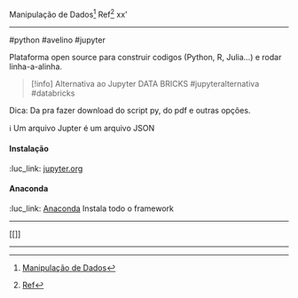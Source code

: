 Manipulação de Dados[^1] 
Ref[^2]
xx'
***
#python #avelino #jupyter

Plataforma open source para construir codigos (Python, R, Julia...) e rodar linha-a-alinha.

>[!info] Alternativa ao Jupyter
>DATA BRICKS
>#jupyteralternativa #databricks

Dica: 
Da pra fazer download do script py, do pdf e outras opções.

ℹ️ Um arquivo Jupter é um arquivo JSON


#### Instalação
:luc_link: [jupyter.org](https://jupyter.org)

#### Anaconda
:luc_link: [Anaconda](https://www.anaconda.com)
Instala todo o framework

***
[[]]

***
[^1]: [Manipulação de Dados](https://ford.udemy.com/course/etl-basico-com-python/learn/lecture/28164660#overview)
[^2]: [Ref](#)

